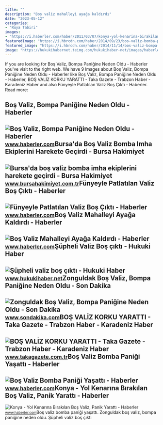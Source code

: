 ```yaml
---
title: ""
description: "Boş valiz mahalleyi ayağa kaldırdı"
date: "2023-05-12"
categories:
- "Ruya Tabiri"
images:
- "https://i.haberler.com/haber/2011/03/07/konya-yol-kenarina-birakilan-bos-valiz-panik_amp.jpg"
featuredImage: "https://i.hbrcdn.com/haber/2014/09/23/bos-valiz-bomba-panigi-yasatti-6514124_amp.jpg"
featured_image: "https://i.hbrcdn.com/haber/2014/11/14/bos-valiz-bompa-panigine-neden-oldu-6687654_x_amp.webp"
image: "https://hukukihabernet.teimg.com/hukukihaber-net/images/haberler/2019/02/supheli_valiz_bos_cikti.jpg"
---
```


If you are looking for Boş Valiz, Bompa Paniğine Neden Oldu - Haberler you've visit to the right web. We have 9 Images about Boş Valiz, Bompa Paniğine Neden Oldu - Haberler like Boş Valiz, Bompa Paniğine Neden Oldu - Haberler, BOŞ VALİZ KORKU YARATTI - Taka Gazete - Trabzon Haber - Karadeniz Haber and also Fünyeyle Patlatılan Valiz Boş Çıktı - Haberler. Read more:

Boş Valiz, Bompa Paniğine Neden Oldu - Haberler
-----------------------------------------------

 ![Boş Valiz, Bompa Paniğine Neden Oldu - Haberler](https://i.hbrcdn.com/haber/2014/11/14/bos-valiz-bompa-panigine-neden-oldu-6687654_x_amp.webp) <small>www.haberler.com</small>Bursa'da Boş Valiz Bomba Imha Ekiplerini Harekete Geçirdi - Bursa Hakimiyet
---------------------------------------------------------------------------

 ![Bursa'da boş valiz bomba imha ekiplerini harekete geçirdi - Bursa Hakimiyet](https://www.bursahakimiyet.com.tr/static/41/411764-bursa-da-bos-valiz-bomba-imha-ekiplerini-harekete-gecirdi-5f4c99fab7467-x750.jpg) <small>www.bursahakimiyet.com.tr</small>Fünyeyle Patlatılan Valiz Boş Çıktı - Haberler
----------------------------------------------

 ![Fünyeyle Patlatılan Valiz Boş Çıktı - Haberler](https://i.hbrcdn.com/haber/2013/03/06/funyeyle-patlatilan-valiz-bos-cikti-4396338_amp.jpg) <small>www.haberler.com</small>Boş Valiz Mahalleyi Ayağa Kaldırdı - Haberler
---------------------------------------------

 ![Boş Valiz Mahalleyi Ayağa Kaldırdı - Haberler](https://i.hbrcdn.com/haber/2014/11/02/bos-valiz-mahalleyi-ayaga-kaldirdi-6648705_x_amp.jpg) <small>www.haberler.com</small>Şüpheli Valiz Boş çıktı - Hukuki Haber
--------------------------------------

 ![Şüpheli valiz boş çıktı - Hukuki Haber](https://hukukihabernet.teimg.com/hukukihaber-net/images/haberler/2019/02/supheli_valiz_bos_cikti.jpg) <small>www.hukukihaber.net</small>Zonguldak Boş Valiz, Bompa Paniğine Neden Oldu - Son Dakika
-----------------------------------------------------------

 ![Zonguldak Boş Valiz, Bompa Paniğine Neden Oldu - Son Dakika](https://i.sdacdn.com/haber/2014/11/14/zonguldak-bos-valiz-bompa-panigine-neden-oldu-6688131_x_osd.jpg) <small>www.sondakika.com</small>BOŞ VALİZ KORKU YARATTI - Taka Gazete - Trabzon Haber - Karadeniz Haber
-----------------------------------------------------------------------

 ![BOŞ VALİZ KORKU YARATTI - Taka Gazete - Trabzon Haber - Karadeniz Haber](https://takagazetecomtr.teimg.com/crop/1280x720/takagazete-com-tr/images/haberler/2017/10/bos_valiz_korku_yaratti_h169854_1fbe1.jpg) <small>www.takagazete.com.tr</small>Boş Valiz Bomba Paniği Yaşattı - Haberler
-----------------------------------------

 ![Boş Valiz Bomba Paniği Yaşattı - Haberler](https://i.hbrcdn.com/haber/2014/09/23/bos-valiz-bomba-panigi-yasatti-6514124_amp.jpg) <small>www.haberler.com</small>Konya - Yol Kenarına Bırakılan Boş Valiz, Panik Yarattı - Haberler
------------------------------------------------------------------

 ![Konya - Yol Kenarına Bırakılan Boş Valiz, Panik Yarattı - Haberler](https://i.haberler.com/haber/2011/03/07/konya-yol-kenarina-birakilan-bos-valiz-panik_amp.jpg) <small>www.haberler.com</small>Boş valiz bomba paniği yaşattı. Zonguldak boş valiz, bompa paniğine neden oldu. Şüpheli valiz boş çıktı
